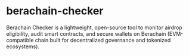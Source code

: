 # berachain-checker
Berachain Checker is a lightweight, open-source tool to monitor airdrop eligibility, audit smart contracts, and secure wallets on Berachain (EVM-compatible chain built for decentralized governance and tokenized ecosystems).
